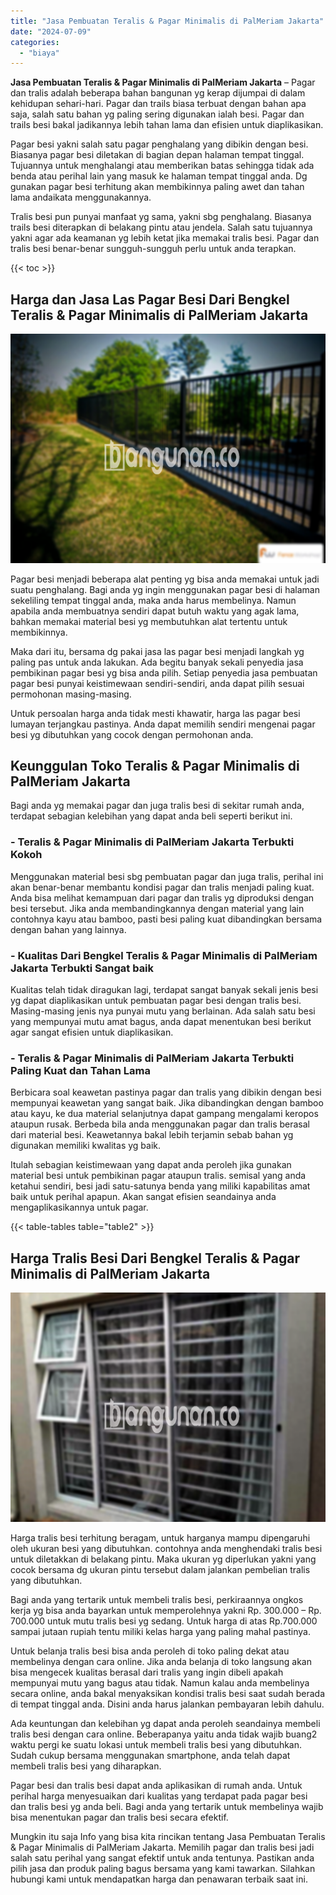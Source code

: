 ```yaml
---
title: "Jasa Pembuatan Teralis & Pagar Minimalis di PalMeriam Jakarta"
date: "2024-07-09"
categories: 
  - "biaya"
---
```


**Jasa Pembuatan Teralis & Pagar Minimalis di PalMeriam Jakarta** – Pagar dan tralis adalah beberapa bahan bangunan yg kerap dijumpai di dalam kehidupan sehari-hari. Pagar dan trails biasa terbuat dengan bahan apa saja, salah satu bahan yg paling sering digunakan ialah besi. Pagar dan trails besi bakal jadikannya lebih tahan lama dan efisien untuk diaplikasikan.

Pagar besi yakni salah satu pagar penghalang yang dibikin dengan besi. Biasanya pagar besi diletakan di bagian depan halaman tempat tinggal. Tujuannya untuk menghalangi atau memberikan batas sehingga tidak ada benda atau perihal lain yang masuk ke halaman tempat tinggal anda. Dg gunakan pagar besi terhitung akan membikinnya paling awet dan tahan lama andaikata menggunakannya.

Tralis besi pun punyai manfaat yg sama, yakni sbg penghalang. Biasanya trails besi diterapkan di belakang pintu atau jendela. Salah satu tujuannya yakni agar ada keamanan yg lebih ketat jika memakai tralis besi. Pagar dan tralis besi benar-benar sungguh-sungguh perlu untuk anda terapkan.

{{< toc >}}

## Harga dan Jasa Las Pagar Besi Dari Bengkel Teralis & Pagar Minimalis di PalMeriam Jakarta

![Jasa Pembuatan Teralis & Pagar Minimalis di PalMeriam Jakarta](/images/pagar-minimalis-murah-46.png)

Pagar besi menjadi beberapa alat penting yg bisa anda memakai untuk jadi suatu penghalang. Bagi anda yg ingin menggunakan pagar besi di halaman sekeliling tempat tinggal anda, maka anda harus membelinya. Namun apabila anda membuatnya sendiri dapat butuh waktu yang agak lama, bahkan memakai material besi yg membutuhkan alat tertentu untuk membikinnya.

Maka dari itu, bersama dg pakai jasa las pagar besi menjadi langkah yg paling pas untuk anda lakukan. Ada begitu banyak sekali penyedia jasa pembikinan pagar besi yg bisa anda pilih. Setiap penyedia jasa pembuatan pagar besi punyai keistimewaan sendiri-sendiri, anda dapat pilih sesuai permohonan masing-masing.

Untuk persoalan harga anda tidak mesti khawatir, harga las pagar besi lumayan terjangkau pastinya. Anda dapat memilih sendiri mengenai pagar besi yg dibutuhkan yang cocok dengan permohonan anda.

## Keunggulan Toko Teralis & Pagar Minimalis di PalMeriam Jakarta

Bagi anda yg memakai pagar dan juga tralis besi di sekitar rumah anda, terdapat sebagian kelebihan yang dapat anda beli seperti berikut ini.

### \- Teralis & Pagar Minimalis di PalMeriam Jakarta Terbukti Kokoh

Menggunakan material besi sbg pembuatan pagar dan juga tralis, perihal ini akan benar-benar membantu kondisi pagar dan tralis menjadi paling kuat. Anda bisa melihat kemampuan dari pagar dan tralis yg diproduksi dengan besi tersebut. Jika anda membandingkannya dengan material yang lain contohnya kayu atau bamboo, pasti besi paling kuat dibandingkan bersama dengan bahan yang lainnya.

### \- Kualitas Dari Bengkel Teralis & Pagar Minimalis di PalMeriam Jakarta Terbukti Sangat baik

Kualitas telah tidak diragukan lagi, terdapat sangat banyak sekali jenis besi yg dapat diaplikasikan untuk pembuatan pagar besi dengan tralis besi. Masing-masing jenis nya punyai mutu yang berlainan. Ada salah satu besi yang mempunyai mutu amat bagus, anda dapat menentukan besi berikut agar sangat efisien untuk diaplikasikan.

### \- Teralis & Pagar Minimalis di PalMeriam Jakarta Terbukti Paling Kuat dan Tahan Lama

Berbicara soal keawetan pastinya pagar dan tralis yang dibikin dengan besi mempunyai keawetan yang sangat baik. Jika dibandingkan dengan bamboo atau kayu, ke dua material selanjutnya dapat gampang mengalami keropos ataupun rusak. Berbeda bila anda menggunakan pagar dan tralis berasal dari material besi. Keawetannya bakal lebih terjamin sebab bahan yg digunakan memiliki kwalitas yg baik.

Itulah sebagian keistimewaan yang dapat anda peroleh jika gunakan material besi untuk pembikinan pagar ataupun tralis. semisal yang anda ketahui sendiri, besi jadi satu-satunya benda yang miliki kapabilitas amat baik untuk perihal apapun. Akan sangat efisien seandainya anda mengaplikasikannya untuk pagar.

{{< table-tables table="table2" >}}

## Harga Tralis Besi Dari Bengkel Teralis & Pagar Minimalis di PalMeriam Jakarta

![Jasa Pembuatan Teralis & Pagar Minimalis di PalMeriam Jakarta](/images/teralis-minimalis-murah-22.png)

Harga tralis besi terhitung beragam, untuk harganya mampu dipengaruhi oleh ukuran besi yang dibutuhkan. contohnya anda menghendaki tralis besi untuk diletakkan di belakang pintu. Maka ukuran yg diperlukan yakni yang cocok bersama dg ukuran pintu tersebut dalam jalankan pembelian tralis yang dibutuhkan.

Bagi anda yang tertarik untuk membeli tralis besi, perkiraannya ongkos kerja yg bisa anda bayarkan untuk memperolehnya yakni Rp. 300.000 – Rp. 700.000 untuk mutu tralis besi yg sedang. Untuk harga di atas Rp.700.000 sampai jutaan rupiah tentu miliki kelas harga yang paling mahal pastinya.

Untuk belanja tralis besi bisa anda peroleh di toko paling dekat atau membelinya dengan cara online. Jika anda belanja di toko langsung akan bisa mengecek kualitas berasal dari tralis yang ingin dibeli apakah mempunyai mutu yang bagus atau tidak. Namun kalau anda membelinya secara online, anda bakal menyaksikan kondisi tralis besi saat sudah berada di tempat tinggal anda. Disini anda harus jalankan pembayaran lebih dahulu.

Ada keuntungan dan kelebihan yg dapat anda peroleh seandainya membeli tralis besi dengan cara online. Beberapanya yaitu anda tidak wajib buang2 waktu pergi ke suatu lokasi untuk membeli tralis besi yang dibutuhkan. Sudah cukup bersama menggunakan smartphone, anda telah dapat membeli tralis besi yang diharapkan.

Pagar besi dan tralis besi dapat anda aplikasikan di rumah anda. Untuk perihal harga menyesuaikan dari kualitas yang terdapat pada pagar besi dan tralis besi yg anda beli. Bagi anda yang tertarik untuk membelinya wajib bisa menentukan pagar dan tralis besi secara efektif.

Mungkin itu saja Info yang bisa kita rincikan tentang Jasa Pembuatan Teralis & Pagar Minimalis di PalMeriam Jakarta. Memilih pagar dan tralis besi jadi salah satu perihal yang sangat efektif untuk anda tentunya. Pastikan anda pilih jasa dan produk paling bagus bersama yang kami tawarkan. Silahkan hubungi kami untuk mendapatkan harga dan penawaran terbaik saat ini.
